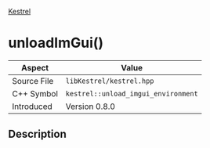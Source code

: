 [Kestrel](index)
# unloadImGui()
| Aspect | Value |
| --- | --- |
| Source File | `libKestrel/kestrel.hpp` |
| C++ Symbol | `kestrel::unload_imgui_environment` |
| Introduced | Version 0.8.0 |
## Description

